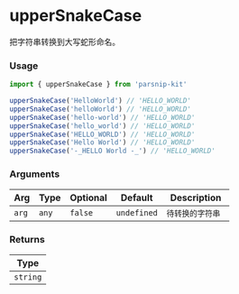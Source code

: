 # upperSnakeCase
      
把字符串转换到大写蛇形命名。

### Usage

```ts
import { upperSnakeCase } from 'parsnip-kit'

upperSnakeCase('HelloWorld') // 'HELLO_WORLD'
upperSnakeCase('helloWorld') // 'HELLO_WORLD'
upperSnakeCase('hello-world') // 'HELLO_WORLD'
upperSnakeCase('hello_world') // 'HELLO_WORLD'
upperSnakeCase('HELLO_WORLD') // 'HELLO_WORLD'
upperSnakeCase('Hello World') // 'HELLO_WORLD'
upperSnakeCase('-_HELLO World -_') // 'HELLO_WORLD'
```

      
### Arguments
      
| Arg | Type | Optional | Default | Description |
| --- | --- | --- | --- | --- |
| `arg` | `any` | `false` | `undefined` | `待转换的字符串 ` |
      
### Returns

| Type |
| ---  |
| `string`  |